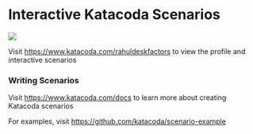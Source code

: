 # Interactive Katacoda Scenarios

[![](http://shields.katacoda.com/katacoda/rahuldeskfactors/count.svg)](https://www.katacoda.com/rahuldeskfactors "Get your profile on Katacoda.com")

Visit https://www.katacoda.com/rahuldeskfactors to view the profile and interactive scenarios

### Writing Scenarios
Visit https://www.katacoda.com/docs to learn more about creating Katacoda scenarios

For examples, visit https://github.com/katacoda/scenario-example
